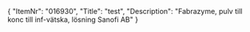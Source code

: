 {
  "ItemNr": "016930",
  "Title": "test",
  "Description": "Fabrazyme, pulv till konc till inf-vätska, lösning Sanofi AB"
}
